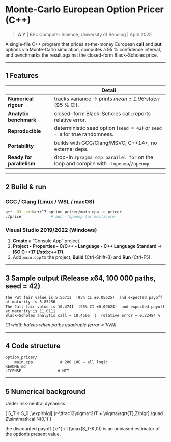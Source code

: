 # Monte-Carlo European Option Pricer (C++)

> **A Y**   |   BSc Computer Science, University of Reading   |   April 2025

A single-file C++ program that prices at-the-money European **call** and **put** options via
Monte-Carlo simulation, computes a 95 % confidence interval, and benchmarks the result against
the closed-form Black–Scholes price.

---

## 1  Features
| | Detail |
|---|--------|
| **Numerical rigour** | tracks variance → prints *mean ± 1.96·stderr* (95 % CI). |
| **Analytic benchmark** | closed-form Black–Scholes call; reports relative error. |
| **Reproducible** | deterministic seed option (`seed = 42`) or `seed = 0` for true randomness. |
| **Portability** | builds with GCC/Clang/MSVC, C++14+, no external deps. |
| **Ready for parallelism** | drop-in `#pragma omp parallel for` on the loop and compile with `-fopenmp`/`/openmp`. |

---

## 2  Build & run

### GCC / Clang (Linux / WSL / macOS)
```bash
g++ -O3 -std=c++17 option_pricer/main.cpp -o pricer
./pricer            # add -fopenmp for multicore
```

### Visual Studio 2019/2022 (Windows)
1. **Create** a “Console App” project.  
2. **Project  - Properties - C/C++ - Language - C++ Language Standard** → **ISO C++17 (/std:c++17)**.  
3. Add `main.cpp` to the project, **Build** (Ctrl-Shift-B) and **Run** (Ctrl-F5).

---

## 3  Sample output (Release x64, 100 000 paths, seed = 42)
```
The Put fair value is 5.56713  (95% CI ±0.05625)  and expected payoff at maturity is 5.85256
The Call fair value is 10.4741  (95% CI ±0.09624)  and expected payoff at maturity is 11.0111
Black–Scholes analytic call = 10.4506  |  relative error = 0.22484 %
```
*CI width halves when paths quadruple (error ∝ 1/√N).*

---

## 4  Code structure

```
option_pricer/
    main.cpp            # 200 LOC – all logic
README.md
LICENSE                # MIT
```

---

## 5  Numerical background

Under risk-neutral dynamics  

\[
S_T = S_0 \,\exp\!\bigl[\,(r-\tfrac12\sigma^2)T + \sigma\sqrt{T}\,Z\bigr],\quad Z\sim\mathcal N(0,1)
\]

the discounted payoff \( e^{-rT}\max(S_T-K,0)\) is an unbiased estimator of the option’s present value.
